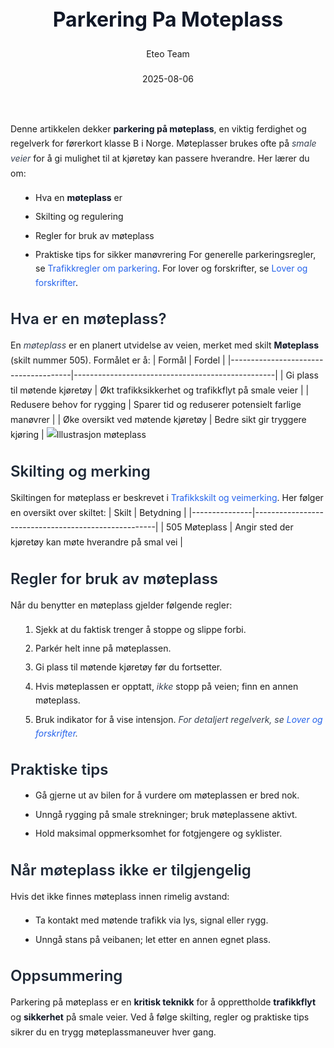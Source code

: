 ﻿---
title: "Parkering Pa Moteplass"
date: 2025-08-06
draft: false
author: "Eteo Team"
description: "Guide to Parkering Pa Moteplass for Norwegian driving theory exam."
categories: ["Driving Theory"]
tags: ["driving", "theory", "safety"]
featured_image: "/blog/parkering-pa-moteplass/parkering-pa-moteplass-image.svg"
---
<style>
/* Base text styling */
.article-content {
  font-family: 'Inter', -apple-system, BlinkMacSystemFont, 'Segoe UI', Roboto, Oxygen, Ubuntu, Cantarell, 'Open Sans', 'Helvetica Neue', sans-serif;
  line-height: 1.6;
  color: #1f2937;
  font-size: 16px;
}
/* Headers */
h1 {
  font-size: 2rem;
  font-weight: 700;
  margin: 2rem 0 1.5rem;
  color: #111827;
}
h2 {
  font-size: 1.5rem;
  font-weight: 600;
  margin: 2rem 0 1rem;
  color: #1f2937;
}
h3 {
  font-size: 1.25rem;
  font-weight: 600;
  margin: 1.5rem 0 0.75rem;
  color: #374151;
}
/* Paragraphs */
p {
  margin: 1rem 0;
  line-height: 1.7;
}
/* Lists */
ul, ol {
  margin: 1rem 0 1rem 1.5rem;
  padding-left: 1rem;
}
li {
  margin-bottom: 0.5rem;
  line-height: 1.6;
}
/* Bold and emphasis text */
strong, b {
  font-weight: 700 !important;
  color: #111827;
}
em, i {
  font-style: italic;
  color: #374151;
}
strong em, b i, em strong, i b {
  font-weight: 700 !important;
  font-style: italic;
  color: #111827;
}
/* Links */
a {
  color: #2563eb;
  text-decoration: none;
  transition: color 0.2s ease;
}
a:hover {
  color: #1d4ed8;
  text-decoration: underline;
}
/* Code blocks */
pre, code {
  font-family: 'SFMono-Regular', Consolas, 'Liberation Mono', Menlo, monospace;
  background-color: #f3f4f6;
  border-radius: 0.375rem;
  font-size: 0.875em;
}
pre {
  padding: 1rem;
  overflow-x: auto;
  margin: 1rem 0;
}
code {
  padding: 0.2em 0.4em;
}
/* Blockquotes */
blockquote {
  border-left: 4px solid #e5e7eb;
  margin: 1.5rem 0;
  padding: 0.75rem 1rem 0.75rem 1.5rem;
  background-color: #f9fafb;
  color: #4b5563;
  font-style: italic;
}
/* Tables */
table {
  margin: 1.5rem auto !important;
  border-collapse: collapse !important;
  width: 100% !important;
  max-width: 100%;
  box-shadow: 0 1px 3px rgba(0,0,0,0.1) !important;
  border-radius: 0.5rem !important;
  overflow: hidden !important;
  border: 1px solid #e5e7eb !important;
  display: table !important;
}
th, td {
  padding: 0.75rem 1.25rem !important;
  text-align: left !important;
  border: 1px solid #e5e7eb !important;
  vertical-align: top;
}
th {
  background-color: #f9fafb !important;
  font-weight: 600 !important;
  color: #111827 !important;
  text-transform: uppercase !important;
  font-size: 0.75rem !important;
  letter-spacing: 0.05em !important;
}
tr:nth-child(even) {
  background-color: #f9fafb !important;
}
tr:hover {
  background-color: #f3f4f6 !important;
}
/* Responsive adjustments */
@media (max-width: 768px) {
  .article-content {
    font-size: 15px;
  }
  h1 { font-size: 1.75rem; }
  h2 { font-size: 1.375rem; }
  h3 { font-size: 1.125rem; }
  table {
    display: block !important;
    overflow-x: auto !important;
    -webkit-overflow-scrolling: touch;
  }
}
</style>
Denne artikkelen dekker **parkering på møteplass**, en viktig ferdighet og regelverk for førerkort klasse B i Norge. Møteplasser brukes ofte på *smale veier* for å gi mulighet til at kjøretøy kan passere hverandre. Her lærer du om:
* Hva en **møteplass** er
* Skilting og regulering
* Regler for bruk av møteplass
* Praktiske tips for sikker manøvrering
For generelle parkeringsregler, se [Trafikkregler om parkering](/blogs/teori/trafikkregler-om-parkering "Trafikkregler om parkering - regler, unntak og skilt"). For lover og forskrifter, se [Lover og forskrifter](/blogs/teori/lover-og-forskrifter "Lover og forskrifter: Komplett oversikt over norsk trafikkirett").
## Hva er en møteplass?
En *møteplass* er en planert utvidelse av veien, merket med skilt **Møteplass** (skilt nummer 505). Formålet er å:
| Formål                               | Fordel                                           |
|--------------------------------------|--------------------------------------------------|
| Gi plass til møtende kjøretøy        | Økt trafikksikkerhet og trafikkflyt på smale veier |
| Redusere behov for rygging           | Sparer tid og reduserer potensielt farlige manøvrer |
| Øke oversikt ved møtende kjøretøy     | Bedre sikt gir tryggere kjøring                   |
![Illustrasjon møteplass](/blog/parkering-pa-moteplass/parkering-pa-moteplass-illustrasjon.svg)
## Skilting og merking
Skiltingen for møteplass er beskrevet i [Trafikkskilt og veimerking](/blogs/teori/trafikkskilt-og-veimerking "Trafikkskilt og veimerking - Typer og betydning"). Her følger en oversikt over skiltet:
| Skilt         | Betydning                                           |
|---------------|-----------------------------------------------------|
| 505 Møteplass | Angir sted der kjøretøy kan møte hverandre på smal vei |
## Regler for bruk av møteplass
Når du benytter en møteplass gjelder følgende regler:
1. Sjekk at du faktisk trenger å stoppe og slippe forbi.
2. Parkér helt inne på møteplassen.
3. Gi plass til møtende kjøretøy før du fortsetter.
4. Hvis møteplassen er opptatt, *ikke* stopp på veien; finn en annen møteplass.
5. Bruk indikator for å vise intensjon.
*For detaljert regelverk, se [Lover og forskrifter](/blogs/teori/lover-og-forskrifter "Lover og forskrifter: Komplett oversikt over norsk trafikkirett").*
## Praktiske tips
- Gå gjerne ut av bilen for å vurdere om møteplassen er bred nok.
- Unngå rygging på smale strekninger; bruk møteplassene aktivt.
- Hold maksimal oppmerksomhet for fotgjengere og syklister.
## Når møteplass ikke er tilgjengelig
Hvis det ikke finnes møteplass innen rimelig avstand:
- Ta kontakt med møtende trafikk via lys, signal eller rygg.
- Unngå stans på veibanen; let etter en annen egnet plass.
## Oppsummering
Parkering på møteplass er en **kritisk teknikk** for å opprettholde **trafikkflyt** og **sikkerhet** på smale veier. Ved å følge skilting, regler og praktiske tips sikrer du en trygg møteplassmaneuver hver gang.